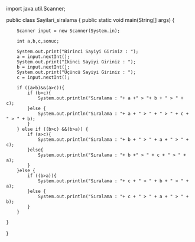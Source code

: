 import java.util.Scanner;

public class Sayilari_siralama {
    public static void main(String[] args) {

        Scanner input = new Scanner(System.in);

        int a,b,c,sonuc;

        System.out.print("Birinci Sayiyi Giriniz : ");
        a = input.nextInt();
        System.out.print("İkinci Sayiyi Giriniz : ");
        b = input.nextInt();
        System.out.print("Üçüncü Sayiyi Giriniz : ");
        c = input.nextInt();

        if ((a>b)&&(a>c)){
            if (b>c){
                System.out.println("Sıralama : "+ a +" > "+ b + " > " + c);
            }else {
                System.out.println("Sıralama : "+ a + " > " + " > " + c + " > " + b);
            }
        } else if ((b>c) &&(b>a)) {
            if (a>c){
                System.out.println("Sıralama : "+ b + " > " + a + " > " + c);
            }else{
                System.out.println("Sıralama : "+ b +" > " + c + " > " + a);
            }
        }else {
            if ((b>a)){
                System.out.println("Sıralama : "+ c + " > " + b + " > " + a);
            }else {
                System.out.println("Sıralama : "+ c + " > " + a + " > " + b);
            }
        }

    }
}